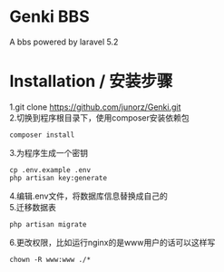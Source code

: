 # Genki BBS
A bbs powered by laravel 5.2


# Installation / 安装步骤
1.git clone https://github.com/junorz/Genki.git  
2.切换到程序根目录下，使用composer安装依赖包  
```
composer install
```
3.为程序生成一个密钥  
```
cp .env.example .env
php artisan key:generate
```
4.编辑.env文件，将数据库信息替换成自己的  
5.迁移数据表  
```
php artisan migrate
```
6.更改权限，比如运行nginx的是www用户的话可以这样写   
```
chown -R www:www ./*
```
